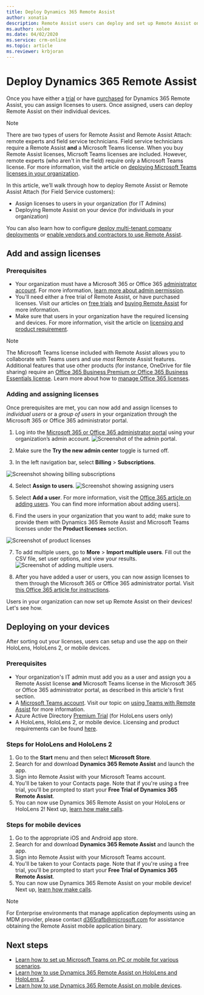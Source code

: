 ```yaml
---
title: Deploy Dynamics 365 Remote Assist
author: xonatia
description: Remote Assist users can deploy and set up Remote Assist on their devices. 
ms.author: xolee
ms.date: 04/02/2020
ms.service: crm-online
ms.topic: article
ms.reviewer: krbjoran
---
```

# Deploy Dynamics 365 Remote Assist

Once you have either a [trial](try-remote-assist.md) or have [purchased](buy-remote-assist.md) for Dynamics 365 Remote Assist, you can assign licenses to users. Once assigned, users can deploy Remote Assist on their individual devices.

> [!Note]
> There are two types of users for Remote Assist and Remote Assist Attach: remote experts and field service technicians. Field service technicians require a Remote Assist **and** a Microsoft Teams license. When you buy Remote Assist licenses, Micrsoft Teams licenses are included. However, remote experts (who aren't in the field) require only a Microsoft Teams license. For more information, visit the article on [deploying Microsoft Teams licenses in your organization](https://docs.microsoft.com/dynamics365/mixed-reality/remote-assist/use-microsoft-teams-with-remote-assist).

In this article, we’ll walk through how to deploy Remote Assist or Remote Assist Attach (for Field Service customers): 
-	Assign licenses to users in your organization (for IT Admins)
-	Deploying Remote Assist on your device (for individuals in your organization) 

You can also learn how to configure [deploy multi-tenant company deployments](multi-tenant-deployment.md) or [enable vendors and contractors to use Remote Assist](vendor-use-RA.md).

## Add and assign licenses

### Prerequisites 
- Your organization must have a Microsoft 365 or Office 365 [administrator account](https://www.microsoft.com/microsoft-365/business/office-365-administration). For more information, [learn more about admin permission](https://docs.microsoft.com/office365/admin/admin-overview/admin-overview?redirectSourcePath=%252farticle%252foffice-365-admin-overview-c7228a3e-061f-4575-b1ef-adf1d1669870&view=o365-worldwide). 
- You'll need either a free trial of Remote Assist, or have purchased licenses. Visit our articles on [free trials](try-remote-assist.md) and [buying Remote Assist](buy-remote-assist.md) for more information.
- Make sure that users in your organization have the required licensing and devices. For more information, visit the article on [licensing and product requirement](https://docs.microsoft.com/dynamics365/mixed-reality/remote-assist/requirements).

>[!Note] 
> The Microsoft Teams license included with Remote Assist allows you to collaborate with Teams users and use *most* Remote Assist features. Additional features that use other products (for instance, OneDrive for file sharing) require an [Office 365 Business Premium or Office 365 Business Essentials license](https://products.office.com/compare-all-microsoft-office-products?&activetab=tab:primaryr2). Learn more about how to [manage Office 365 licenses](https://docs.microsoft.com/microsoft-365/commerce/licenses/buy-licenses?view=o365-worldwide).

### Adding and assigning licenses
Once prerequisites are met, you can now add and assign licenses to *individual users* or a *group of users* in your organization through the Microsoft 365 or Office 365 administrator portal. 

1.	Log into the [Microsoft 365 or Office 365 administrator portal](https://www.microsoft.com/microsoft-365/business/office-365-administration ) using your organization’s admin account.
![Screenshot of the admin portal.](./media/buy_1.png "Admin Portal")

2.	Make sure the **Try the new admin center** toggle is turned off.

3.	In the left navigation bar, select **Billing** > **Subscriptions**. 

![Screenshot showing billing subscriptions](./media/deploy_3.png "Billing subscriptions")

4.	Select **Assign to users**. 
![Screenshot showing assigning users](./media/deploy_4.png "Assign users")

1. Select **Add a user**. For more information, visit the [Office 365 article on adding users](https://docs.microsoft.com/office365/admin/add-users/add-users?view=o365-worldwide). You can find more information about adding users].

6.	Find the users in your organization that you want to add; make sure to provide them with Dynamics 365 Remote Assist and Microsoft Teams licenses under the **Product licenses** section. 

![Screenshot of product licenses](./media/deploy_6.png "Product licenses")

7. To add multiple users, go to **More** > **Import multiple users**. Fill out the CSV file, set user options, and view your results. 
![Screenshot of adding multiple users.](./media/deploy_7.png "Add multiple users")

8.	After you have added a user or users, you can now assign licenses to them through the Microsoft 365 or Office 365 administrator portal. Visit [this Office 365 article for instructions](https://docs.microsoft.com/office365/admin/manage/assign-licenses-to-users?view=o365-worldwide).

Users in your organization can now set up Remote Assist on their devices! Let's see how. 


## Deploying on your devices

After sorting out your licenses, users can setup and use the app on their HoloLens, HoloLens 2, or mobile devices. 

### Prerequisites
- Your organization's IT admin must add you as a user and assign you a Remote Assist license **and** Microsoft Teams license in the Microsoft 365 or Office 365 administrator portal, as described in this article's first section. 
- A [Microsoft Teams account](https://teams.microsoft.com/start). Visit our topic on [using Teams with Remote Assist](https://docs.microsoft.com/dynamics365/mixed-reality/remote-assist/use-microsoft-teams-with-remote-assist) for more information. 
- Azure Active Directory [Premium Trial](https://azure.microsoft.com/trial/get-started-active-directory/) (for HoloLens users only)
- A HoloLens, HoloLens 2, or mobile device. Licensing and product requirements can be found [here](https://docs.microsoft.com/dynamics365/mixed-reality/remote-assist/requirements).

### Steps for HoloLens and HoloLens 2
1.	Go to the **Start** menu and then select **Microsoft Store**. 
2.	Search for and download **Dynamics 365 Remote Assist** and launch the app.
3.	Sign into Remote Assist with your Microsoft Teams account. 
4.	You'll be taken to your Contacts page. Note that if you're using a free trial, you'll be prompted to start your **Free Trial of Dynamics 365 Remote Assist**. 
5.	You can now use Dynamics 365 Remote Assist on your HoloLens or HoloLens 2! Next up, [learn how make calls](making-taking-calls-hololens.md). 

### Steps for mobile devices
1.	Go to the appropriate iOS and Android app store.
2.	Search for and download **Dynamics 365 Remote Assist** and launch the app.
3.	Sign into Remote Assist with your Microsoft Teams account. 
4.	You'll be taken to your Contacts page. Note that if you're using a free trial, you'll be prompted to start your **Free Trial of Dynamics 365 Remote Assist**.
5.	You can now use Dynamics 365 Remote Assist on your mobile device! Next up, [learn how make calls](mobile-app/making-calls-with-ar.md). 

>[!Note]
> For Enterprise environments that manage application deployments using an MDM provider, please contact d365rafb@microsoft.com for assistance obtaining the Remote Assist mobile application binary.

## Next steps
- [Learn how to set up Microsoft Teams on PC or mobile for various scenarios](set-up-teams.md).
- [Learn how to use Dynamics 365 Remote Assist on HoloLens and HoloLens 2](overview-hololens.md). 
- [Learn how to use Dynamics 365 Remote Assist on mobile devices](mobile-app/remote-assist-mobile-overview.md). 
